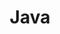 ---
layout: category
title: Java
is_main_menu: true
sidebar_sort_order: 1

is_sub_menu: true
category: Study
---